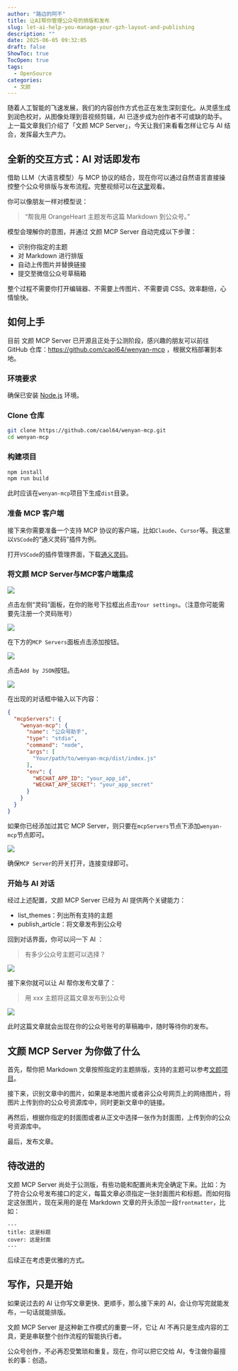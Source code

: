 ```yaml
---
author: "路边的阿不"
title: 让AI帮你管理公众号的排版和发布
slug: let-ai-help-you-manage-your-gzh-layout-and-publishing
description: ""
date: 2025-06-05 09:32:05
draft: false
ShowToc: true
TocOpen: true
tags:
  - OpenSource
categories:
  - 文颜
---
```


随着人工智能的飞速发展，我们的内容创作方式也正在发生深刻变化。从灵感生成到润色校对，从图像处理到音视频剪辑，AI 已逐步成为创作者不可或缺的助手。上一篇文章我们介绍了「文颜 MCP Server」，今天让我们来看看怎样让它与 AI 结合，发挥最大生产力。

## 全新的交互方式：AI 对话即发布

借助 LLM（大语言模型）与 MCP 协议的结合，现在你可以通过自然语言直接操控整个公众号排版与发布流程。完整视频可以在[这里](https://babyno.top/posts/2025/06/wenyan-mcp-server-released/)观看。

你可以像朋友一样对模型说：

> “帮我用 OrangeHeart 主题发布这篇 Markdown 到公众号。”

模型会理解你的意图，并通过 文颜 MCP Server 自动完成以下步骤：

- 识别你指定的主题
- 对 Markdown 进行排版
- 自动上传图片并替换链接
- 提交至微信公众号草稿箱

整个过程不需要你打开编辑器、不需要上传图片、不需要调 CSS。效率翻倍，心情愉快。

## 如何上手

目前 文颜 MCP Server 已开源且正处于公测阶段，感兴趣的朋友可以前往 GitHub 仓库：https://github.com/caol64/wenyan-mcp ，根据文档部署到本地。

### 环境要求

确保已安装 [Node.js](https://nodejs.org/) 环境。

### Clone 仓库

```bash
git clone https://github.com/caol64/wenyan-mcp.git
cd wenyan-mcp
```

### 构建项目

```bash
npm install
npm run build
```

此时应该在`wenyan-mcp`项目下生成`dist`目录。

### 准备 MCP 客户端

接下来你需要准备一个支持 MCP 协议的客户端，比如`Claude`、`Cursor`等。我这里以`VSCode`的“通义灵码”插件为例。

打开`VSCode`的插件管理界面，下载[通义灵码](https://marketplace.visualstudio.com/items?itemName=Alibaba-Cloud.tongyi-lingma)。

### 将文颜 MCP Server与MCP客户端集成

![](imgs/posts/2025-06-05-let-ai-help-you-manage-your-gzh-layout-and-publishing/1.jpg)

点击左侧“灵码”面板，在你的账号下拉框出点击`Your settings`。（注意你可能需要先注册一个灵码账号）

![](imgs/posts/2025-06-05-let-ai-help-you-manage-your-gzh-layout-and-publishing/2.jpg)

在下方的`MCP Servers`面板点击添加按钮。

![](imgs/posts/2025-06-05-let-ai-help-you-manage-your-gzh-layout-and-publishing/3.jpg)

点击`Add by JSON`按钮。

![](imgs/posts/2025-06-05-let-ai-help-you-manage-your-gzh-layout-and-publishing/4.jpg)

在出现的对话框中输入以下内容：

```json
{
  "mcpServers": {
    "wenyan-mcp": {
      "name": "公众号助手",
      "type": "stdio",
      "command": "node",
      "args": [
        "Your/path/to/wenyan-mcp/dist/index.js"
      ],
      "env": {
        "WECHAT_APP_ID": "your_app_id",
        "WECHAT_APP_SECRET": "your_app_secret"
      }
    }
  }
}
```

如果你已经添加过其它 MCP Server，则只要在`mcpServers`节点下添加`wenyan-mcp`节点即可。

![](imgs/posts/2025-06-05-let-ai-help-you-manage-your-gzh-layout-and-publishing/5.jpg)

确保`MCP Server`的开关打开，连接变绿即可。

### 开始与 AI 对话

经过上述配置，文颜 MCP Server 已经为 AI 提供两个关键能力：

- list_themes：列出所有支持的主题
- publish_article：将文章发布到公众号

回到对话界面，你可以问一下 AI ：

> 有多少公众号主题可以选择？

![](imgs/posts/2025-06-05-let-ai-help-you-manage-your-gzh-layout-and-publishing/6.jpg)

接下来你就可以让 AI 帮你发布文章了：

> 用 xxx 主题将这篇文章发布到公众号

![](imgs/posts/2025-06-05-let-ai-help-you-manage-your-gzh-layout-and-publishing/7.jpg)

此时这篇文章就会出现在你的公众号账号的草稿箱中，随时等待你的发布。

## 文颜 MCP Server 为你做了什么

首先，帮你把 Markdown 文章按照指定的主题排版，支持的主题可以参考[文颜项目](https://yuzhi.tech/wenyan)。

接下来，识别文章中的图片，如果是本地图片或者非公众号网页上的网络图片，将图片上传到你的公众号资源库中，同时更新文章中的链接。

再然后，根据你指定的封面图或者从正文中选择一张作为封面图，上传到你的公众号资源库中。

最后，发布文章。

## 待改进的

文颜 MCP Server 尚处于公测版，有些功能和配置尚未完全确定下来。比如：为了符合公众号发布接口的定义，每篇文章必须指定一张封面图片和标题。而如何指定这张图片，现在采用的是在 Markdown 文章的开头添加一段`frontmatter`，比如：

```
---
title: 这是标题
cover: 这是封面
---
```

后续正在考虑更优雅的方式。

## 写作，只是开始

如果说过去的 AI 让你写文章更快、更顺手，那么接下来的 AI，会让你写完就能发布，一句话就能排版。

文颜 MCP Server 是这种新工作模式的重要一环，它让 AI 不再只是生成内容的工具，更是串联整个创作流程的智能执行者。

公众号创作，不必再忍受繁琐和重复。现在，你可以把它交给 AI，专注做你最擅长的事：创造。